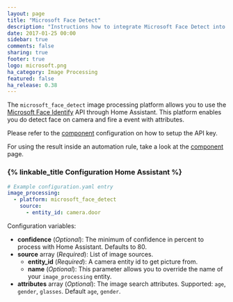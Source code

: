 ```yaml
---
layout: page
title: "Microsoft Face Detect"
description: "Instructions how to integrate Microsoft Face Detect into Home Assistant."
date: 2017-01-25 00:00
sidebar: true
comments: false
sharing: true
footer: true
logo: microsoft.png
ha_category: Image Processing
featured: false
ha_release: 0.38
---
```


The `microsoft_face_detect` image processing platform allows you to use the [Microsoft Face Identify](https://www.microsoft.com/cognitive-services/en-us/) API through Home Assistant. This platform enables you do detect face on camera and fire a event with attributes.

Please refer to the [component](/components/microsoft_face/) configuration on how to setup the API key.

For using the result inside an automation rule, take a look at the [component](/components/image_processing/) page.

### {% linkable_title Configuration Home Assistant %}

```yaml
# Example configuration.yaml entry
image_processing:
  - platform: microsoft_face_detect
    source:
      - entity_id: camera.door
```

Configuration variables:

- **confidence** (*Optional*): The minimum of confidence in percent to process with Home Assistant. Defaults to 80.
- **source** array (*Required*): List of image sources.
  - **entity_id** (*Required*): A camera entity id to get picture from.
  - **name** (*Optional*): This parameter allows you to override the name of your `image_processing` entity.
- **attributes** array (*Optional*): The image search attributes. Supported: `age`, `gender`, `glasses`. Default `age`, `gender`.
